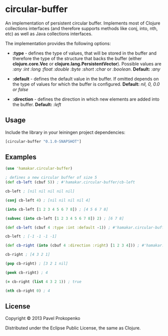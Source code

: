 # circular-buffer

An implementation of persistent circular buffer. Implements most of Clojure collections interfaces (and therefore supports
methods like conj, into, nth, etc) as well as Java collections interfaces.

The implementation provides the following options:

* **:type** -      defines the type of values, that will be stored in the buffer and therefore the type of the structure
                   that backs the buffer (either **clojure.core.Vec** or **clojure.lang.PersistentVector**).
                   Possible values are *:any :int :long :float :double :byte :short :char* or *:boolean*. 
                   **Default:** *:any*

* **:default** -   defines the default value in the buffer. If omitted depends on the type of values for which the
                   buffer is configured.
                   **Default:** *nil, 0, 0.0 or false*

* **:direction** - defines the direction in which new elements are added into the buffer.
                   **Default:** *:left*



## Usage

Include the library in your leiningen project dependencies:

```clojure
[circular-buffer "0.1.0-SNAPSHOT"]
```

## Examples

```clojure
(use 'hamakar.circular-buffer)

; defines a new circular buffer of size 5
(def cb-left (cbuf 5)) ; #'hamakar.circular-buffer/cb-left

cb-left ; [nil nil nil nil nil]

(conj cb-left 4) ; [nil nil nil nil 4]

(into cb-left [1 2 3 4 5 6 7 8]) ; [4 5 6 7 8]

(subvec (into cb-left [1 2 3 4 5 6 7 8]) 2) ; [6 7 8]

(def cb-left (cbuf 4 :type :int :default -1)) ; #'hamakar.circular-buffer/cb-left

cb-left ; [-1 -1 -1 -1]

(def cb-right (into (cbuf 4 :direction :right) [1 2 3 4])) ; #'hamakar.circular-buffer/cb-right

cb-right ; [4 3 2 1]

(pop cb-right) ; [3 2 1 nil]

(peek cb-right) ; 4

(= cb-right (list 4 3 2 1)) ; true

(nth cb-right 0) ; 4
```

## License

Copyright © 2013 Pavel Prokopenko

Distributed under the Eclipse Public License, the same as Clojure.
